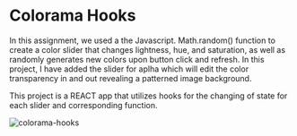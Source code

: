 # Colorama Hooks

In this assignment, we used a the Javascript. Math.random() function to create a color slider that changes lightness, hue, and saturation, as well as randomly generates new colors upon button click and refresh. In this project, I have added the slider for aplha which will edit the color transparency in and out revealing a patterned image background.

This project is a REACT app that utilizes hooks for the changing of state for each slider and corresponding function.

<img src="../Images/2.JPG" alt="colorama-hooks"/>
